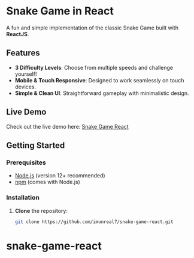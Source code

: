 # Snake Game in React

A fun and simple implementation of the classic Snake Game built with **ReactJS**.

## Features

-   **3 Difficulty Levels**: Choose from multiple speeds and challenge yourself!
-   **Mobile & Touch Responsive**: Designed to work seamlessly on touch devices.
-   **Simple & Clean UI**: Straightforward gameplay with minimalistic design.

## Live Demo

Check out the live demo here: [Snake Game React](https://github.com/imunreal7/snake-game-react)

## Getting Started

### Prerequisites

-   [Node.js](https://nodejs.org/) (version 12+ recommended)
-   [npm](https://www.npmjs.com/) (comes with Node.js)

### Installation

1. **Clone** the repository:

    ```bash
    git clone https://github.com/imunreal7/snake-game-react.git
    ```

# snake-game-react
